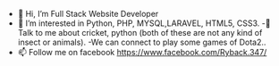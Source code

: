 - 👋 Hi, I’m Full Stack Website Developer
- 👀 I’m interested in Python, PHP, MYSQL,LARAVEL, HTML5, CSS3.
-💬 Talk to me about cricket, python (both of these are not any kind of insect or animals).
-We can connect to play some games of Dota2..
- 📫 Follow me on facebook https://www.facebook.com/Ryback.347/

<!---
huzzyy/huzzyy is a ✨ special ✨ repository because its `README.md` (this file) appears on your GitHub profile.
You can click the Preview link to take a look at your changes.
--->
